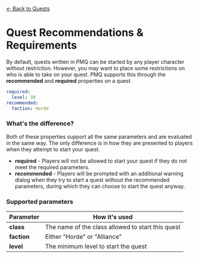 [← Back to Quests](index.md)

# Quest Recommendations & Requirements

By default, quests written in PMQ can be started by any player character without restriction. However, you may want to place some restrictions on who is able to take on your quest. PMQ supports this through the **recommended** and **required** properties on a quest.

```yaml
required:
  level: 30
recommended:
  faction: Horde
```

### What's the difference?

Both of these properties support all the same parameters and are evaluated in the same way. The only difference is in how they are presented to players when they attempt to start your quest.

* **required** - Players will not be allowed to start your quest if they do not meet the required parameters.
* **recommended** - Players will be prompted with an additional warning dialog when they try to start a quest without the recommended parameters, during which they can choose to start the quest anyway.

### Supported parameters

|Parameter|How it's used
|-|-
|**class**|The name of the class allowed to start this quest
|**faction**|Either "Horde" or "Alliance"
|**level**|The minimum level to start the quest
